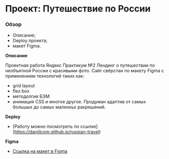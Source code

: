 # Проект: Путешествие по России

### Обзор

- Описание;
- Deploy проекта;
- макет Figma.

**Описание**

Проектная работа Яндекс Практикум №2
Лендинг о путешествии по необъятной России с красивыми фото.
Сайт свёрстан по макету Figma с применением технологий таких как:

- grid layout
- flex box
- методолгия БЭМ
- анимация CSS
  и многое другое.
  Продуман адаптив от самых большых до самых маленкьх рахрешений.

**Deploy**

- [Работу можно посмотреть по ссылке]
  (https://daniilcom.github.io/russian-travel)

**Figma**

- [Ссылка на макет в Figma](https://www.figma.com/file/5S2WSbEFL6awjVWJ0NWL8Q/Sprint-3_-Russia-_-desktop-mobile?node-id=28503%3A0)

